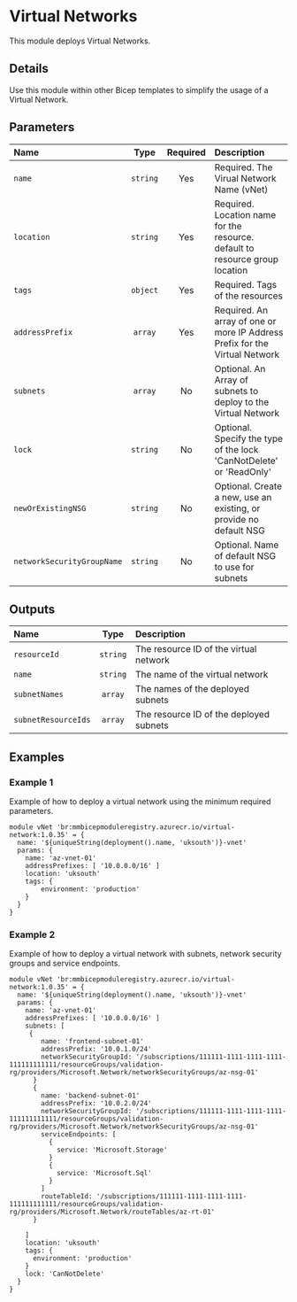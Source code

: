 # Virtual Networks

This module deploys Virtual Networks.

## Details

Use this module within other Bicep templates to simplify the usage of a Virtual Network.

## Parameters

| Name                       |   Type   | Required | Description                                                                  |
| :------------------------- | :------: | :------: | :--------------------------------------------------------------------------- |
| `name`                     | `string` |   Yes    | Required. The Virual Network Name (vNet)                                     |
| `location`                 | `string` |   Yes    | Required. Location name for the resource. default to resource group location |
| `tags`                     | `object` |   Yes    | Required. Tags of the resources                                              |
| `addressPrefix`            | `array`  |   Yes    | Required. An array of one or more IP Address Prefix for the Virtual Network  |
| `subnets`                  | `array`  |    No    | Optional. An Array of subnets to deploy to the Virtual Network               |
| `lock`                     | `string` |    No    | Optional. Specify the type of the lock 'CanNotDelete' or 'ReadOnly'          |
| `newOrExistingNSG`         | `string` |    No    | Optional. Create a new, use an existing, or provide no default NSG           |
| `networkSecurityGroupName` | `string` |    No    | Optional. Name of default NSG to use for subnets                             |

## Outputs

| Name                |   Type   | Description                             |
| :------------------ | :------: | :-------------------------------------- |
| `resourceId`        | `string` | The resource ID of the virtual network  |
| `name`              | `string` | The name of the virtual network         |
| `subnetNames`       | `array`  | The names of the deployed subnets       |
| `subnetResourceIds` | `array`  | The resource ID of the deployed subnets |

## Examples

### Example 1

Example of how to deploy a virtual network using the minimum required parameters.

```bicep
module vNet 'br:mmbicepmoduleregistry.azurecr.io/virtual-network:1.0.35' = {
  name: '${uniqueString(deployment().name, 'uksouth')}-vnet'
  params: {
    name: 'az-vnet-01'
    addressPrefixes: [ '10.0.0.0/16' ]
    location: 'uksouth'
    tags: {
        environment: 'production'
    }
  }
}
```

### Example 2

Example of how to deploy a virtual network with subnets, network security groups and service endpoints.

```bicep
module vNet 'br:mmbicepmoduleregistry.azurecr.io/virtual-network:1.0.35' = {
  name: '${uniqueString(deployment().name, 'uksouth')}-vnet'
  params: {
    name: 'az-vnet-01'
    addressPrefixes: [ '10.0.0.0/16' ]
    subnets: [
     {
        name: 'frontend-subnet-01'
        addressPrefix: '10.0.1.0/24'
        networkSecurityGroupId: '/subscriptions/111111-1111-1111-1111-111111111111/resourceGroups/validation-rg/providers/Microsoft.Network/networkSecurityGroups/az-nsg-01'
      }
      {
        name: 'backend-subnet-01'
        addressPrefix: '10.0.2.0/24'
        networkSecurityGroupId: '/subscriptions/111111-1111-1111-1111-111111111111/resourceGroups/validation-rg/providers/Microsoft.Network/networkSecurityGroups/az-nsg-01'
        serviceEndpoints: [
          {
            service: 'Microsoft.Storage'
          }
          {
            service: 'Microsoft.Sql'
          }
        ]
        routeTableId: '/subscriptions/111111-1111-1111-1111-111111111111/resourceGroups/validation-rg/providers/Microsoft.Network/routeTables/az-rt-01'
      }

    ]
    location: 'uksouth'
    tags: {
      environment: 'production'
    }
    lock: 'CanNotDelete'
  }
}
```
